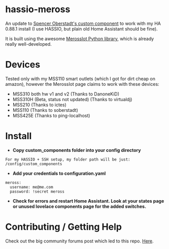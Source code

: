 
hassio-meross
============

An update to [Spencer Oberstadt's custom component](https://github.com/soberstadt/homeassistant-config/blob/master/custom_components/meross.py) to work with my HA 0.88.1 install (I use HASSIO, but plain old Home Assistant should be fine).

It is built using the awesome [MerossIot Python library](https://github.com/albertogeniola/MerossIot), which is already really well-developed.

Devices
============

Tested only with my MSS110 smart outlets (which I got for dirt cheap on amazon), however the MerossIot page claims to work with these devices:
- MSS310 both hw v1 and v2 (Thanks to DanoneKiD)
- MSS310H (Beta, status not updated) (Thanks to virtualdj)
- MSS210 (Thanks to ictes)
- MSS110 (Thanks to soberstadt)
- MSS425E (Thanks to ping-localhost)


Install
============

- **Copy custom_components folder into your config directory**
```
For my HASSIO + SSH setup, my folder path will be just: /config/custom_components
```

- **Add your credentials to configuration.yaml**
```
meross:
  username: me@me.com
  password: !secret meross
```
- **Check for errors and restart Home Assistant. Look at your states page or unused lovelace components page for the added switches.**



Contributing / Getting Help
============

Check out the big community forums post which led to this repo. [Here](https://community.home-assistant.io/t/are-meross-switches-compatible-with-any-existing-components/51548).

